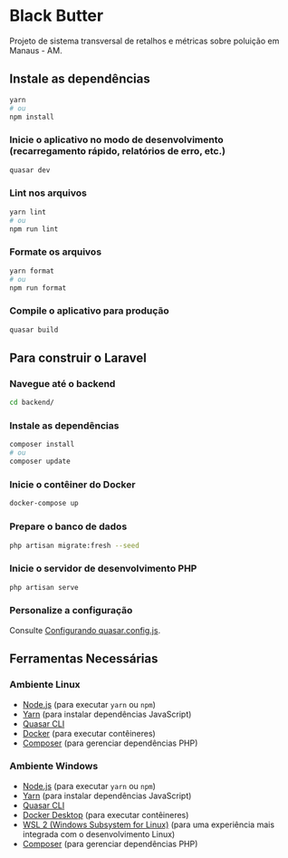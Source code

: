 # Black Butter

Projeto de sistema transversal de retalhos e métricas sobre poluição em Manaus - AM.

## Instale as dependências
```bash
yarn
# ou
npm install
```

### Inicie o aplicativo no modo de desenvolvimento (recarregamento rápido, relatórios de erro, etc.)
```bash
quasar dev
```

### Lint nos arquivos
```bash
yarn lint
# ou
npm run lint
```

### Formate os arquivos
```bash
yarn format
# ou
npm run format
```

### Compile o aplicativo para produção
```bash
quasar build
```

## Para construir o Laravel

### Navegue até o backend
```bash
cd backend/
```

### Instale as dependências
```bash
composer install
# ou
composer update
```

### Inicie o contêiner do Docker
```bash
docker-compose up
```

### Prepare o banco de dados
```bash
php artisan migrate:fresh --seed
```

### Inicie o servidor de desenvolvimento PHP
```bash
php artisan serve
```

### Personalize a configuração
Consulte [Configurando quasar.config.js](https://v2.quasar.dev/quasar-cli-vite/quasar-config-js).

## Ferramentas Necessárias

### Ambiente Linux
- [Node.js](https://nodejs.org/) (para executar `yarn` ou `npm`)
- [Yarn](https://classic.yarnpkg.com/en/docs/install/#debian-stable) (para instalar dependências JavaScript)
- [Quasar CLI](https://v2.quasar.dev/quasar-cli/installation)
- [Docker](https://docs.docker.com/engine/install/ubuntu/) (para executar contêineres)
- [Composer](https://getcomposer.org/download/) (para gerenciar dependências PHP)

### Ambiente Windows
- [Node.js](https://nodejs.org/) (para executar `yarn` ou `npm`)
- [Yarn](https://classic.yarnpkg.com/en/docs/install/#windows-stable) (para instalar dependências JavaScript)
- [Quasar CLI](https://v2.quasar.dev/quasar-cli/installation)
- [Docker Desktop](https://docs.docker.com/desktop/install/) (para executar contêineres)
- [WSL 2 (Windows Subsystem for Linux)](https://docs.microsoft.com/en-us/windows/wsl/install) (para uma experiência mais integrada com o desenvolvimento Linux)
- [Composer](https://getcomposer.org/download/) (para gerenciar dependências PHP)
